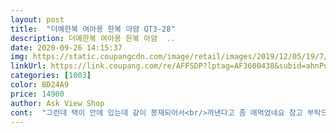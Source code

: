 ```yaml
---
layout: post 
title:  "더예한복 여아용 한복 아얌 QT3-28" 
description: 더예한복 여아용 한복 아얌  ..
date: 2020-09-26 14:15:37 
img: https://static.coupangcdn.com/image/retail/images/2019/12/05/19/7/104b80ae-4e5b-4ab8-adff-659e189dbe97.jpg 
linkUrl: https://link.coupang.com/re/AFFSDP?lptag=AF3600438&subid=ahnPublicAsk&pageKey=1074006850&itemId=2023344079&vendorItemId=70022987830&traceid=V0-113-88c03e34bf8ea234 
categories: [1003] 
color: BD24A9 
price: 14900 
author: Ask View Shop 
cont:  "그런데 택이 안에 있는데 같이 봉재되어서<br/>꺼낸다고 좀 애먹었네요 참고 부탁드릴께요!<br/>넘 맘에 들어요^^<br/>딸아이랑 잘어울리구요!<br/>사진과 동일하게 이쁘긴해요!!<br/>좋아요<br/>" 
---
```

